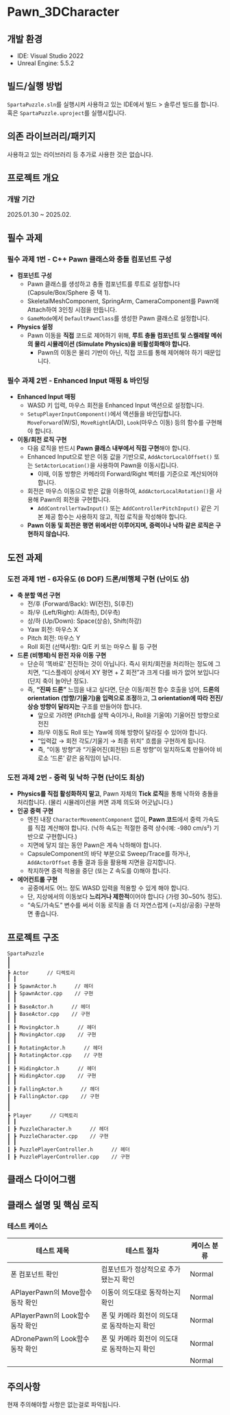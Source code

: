 # Pawn_3DCharacter

## 개발 환경

+ IDE: Visual Studio 2022
+ Unreal Engine: 5.5.2

## 빌드/실행 방법

`SpartaPuzzle.sln`를 실행시켜 사용하고 있는 IDE에서 빌드 > 솔루션 빌드를 합니다.  
혹은 `SpartaPuzzle.uproject`를 실행시킵니다.

## 의존 라이브러리/패키지

사용하고 있는 라이브러리 등 추가로 사용한 것은 없습니다.

## 프로젝트 개요

### 개발 기간

2025.01.30 ~ 2025.02.

## 필수 과제

### **필수 과제 1번 - C++ Pawn 클래스와 충돌 컴포넌트 구성**

- **컴포넌트 구성**
    - Pawn 클래스를 생성하고 충돌 컴포넌트를 루트로 설정합니다 (Capsule/Box/Sphere 중 택 1).
    - SkeletalMeshComponent, SpringArm, CameraComponent를 Pawn에 Attach하여 3인칭 시점을 만듭니다.
    - `GameMode`에서 `DefaultPawnClass`를 생성한 Pawn 클래스로 설정합니다.
- **Physics 설정**
    - Pawn 이동을 **직접** 코드로 제어하기 위해, **루트 충돌 컴포넌트 및 스켈레탈 메쉬의 물리 시뮬레이션 (Simulate Physics)을 비활성화해야 합니다.**
        - Pawn의 이동은 물리 기반이 아닌, 직접 코드를 통해 제어해야 하기 때문입니다.

### **필수 과제 2번 - Enhanced Input 매핑 & 바인딩**

- **Enhanced Input 매핑**
    - WASD 키 입력, 마우스 회전을 Enhanced Input 액션으로 설정합니다.
    - `SetupPlayerInputComponent()`에서 액션들을 바인딩합니다. `MoveForward`(W/S), `MoveRight`(A/D), `Look`(마우스 이동) 등의 함수를 구현해야 합니다.
- **이동/회전 로직 구현**
    - 다음 로직을 반드시 **Pawn 클래스 내부에서 직접 구현**해야 합니다.
    - Enhanced Input으로 받은 이동 값을 기반으로, `AddActorLocalOffset()` 또는 `SetActorLocation()`을 사용하여 Pawn을 이동시킵니다.
        - 이때, 이동 방향은 카메라의 Forward/Right 벡터를 기준으로 계산되어야 합니다.
    - 회전은 마우스 이동으로 받은 값을 이용하여, `AddActorLocalRotation()`을 사용해 Pawn의 회전을 구현합니다.
        - `AddControllerYawInput()` 또는 `AddControllerPitchInput()` 같은 기본 제공 함수는 사용하지 않고, 직접 로직을 작성해야 합니다.
    - **Pawn 이동 및 회전은 평면 위에서만 이루어지며, 중력이나 낙하 같은 로직은 구현하지 않습니다.**

## 도전 과제

### **도전 과제 1번 - 6자유도 (6 DOF) 드론/비행체 구현 (난이도 상)**

- **축 분할 액션 구현**
    - 전/후 (Forward/Back): W(전진), S(후진)
    - 좌/우 (Left/Right): A(좌측), D(우측)
    - 상/하 (Up/Down): Space(상승), Shift(하강)
    - Yaw 회전: 마우스 X
    - Pitch 회전: 마우스 Y
    - Roll 회전 (선택사항): Q/E 키 또는 마우스 휠 등 구현
- **드론 (비행체)식 완전 자유 이동 구현**
    - 단순히 ‘똑바로’ 전진하는 것이 아닙니다. 즉시 위치/회전을 처리하는 정도에 그치면, “디스플레이 상에서 XY 평면 + Z 회전”과 크게 다를 바가 없어 보입니다 (단지 축이 늘어난 정도).
    - 즉, **“진짜 드론”** 느낌을 내고 싶다면, 단순 이동/회전 함수 호출을 넘어, **드론의 orientation (방향/기울기)을 입력으로 조정**하고, **그 orientation에 따라 전진/상승 방향이 달라지는** 구조를 만들어야 합니다.
        - 앞으로 가려면 (Pitch를 살짝 숙이거나, Roll을 기울여) 기울어진 방향으로 전진
        - 좌/우 이동도 Roll 또는 Yaw에 의해 방향이 달라질 수 있어야 합니다.
        - “입력값 → 회전 각도/기울기 → 최종 위치” 흐름을 구현하게 됩니다.
        - 즉, “이동 방향”과 “기울어진(회전된) 드론 방향”이 일치하도록 만들어야 비로소 ‘드론’ 같은 움직임이 납니다.

### **도전 과제 2번 - 중력 및 낙하 구현 (난이도 최상)**

- **Physics를 직접 활성화하지 말고**, Pawn 자체의 **Tick 로직**을 통해 낙하와 충돌을 처리합니다. (물리 시뮬레이션을 켜면 과제 의도와 어긋납니다.)
- **인공 중력 구현**
    - 엔진 내장 `CharacterMovementComponent` 없이, **Pawn 코드**에서 중력 가속도를 직접 계산해야 합니다. (낙하 속도는 적절한 중력 상수(예: -980 cm/s²) 기반으로 구현합니다.)
    - 지면에 닿지 않는 동안 Pawn은 계속 낙하해야 합니다.
    - CapsuleComponent의 바닥 부분으로 Sweep/Trace를 하거나, `AddActorOffset` 충돌 결과 등을 활용해 지면을 감지합니다.
    - 착지하면 중력 적용을 중단 (또는 Z 속도를 0)해야 합니다.
- **에어컨트롤 구현**
    - 공중에서도 어느 정도 WASD 입력을 적용할 수 있게 해야 합니다.
    - 단, 지상에서의 이동보다 **느리거나 제한적**이어야 합니다 (가령 30~50% 정도).
    - “속도/가속도” 변수를 써서 이동 로직을 좀 더 자연스럽게 (=지상/공중) 구분하면 좋습니다.

## 프로젝트 구조

```
SpartaPuzzle
┃
┃
┣ Actor      // 디렉토리
┃ ┃
┃ ┣ SpawnActor.h      // 헤더
┃ ┣ SpawnActor.cpp    // 구현
┃ ┃
┃ ┣ BaseActor.h      // 헤더
┃ ┣ BaseActor.cpp    // 구현
┃ ┃
┃ ┣ MovingActor.h      // 헤더
┃ ┣ MovingActor.cpp    // 구현
┃ ┃
┃ ┣ RotatingActor.h      // 헤더
┃ ┣ RotatingActor.cpp    // 구현
┃ ┃
┃ ┣ HidingActor.h      // 헤더
┃ ┣ HidingActor.cpp    // 구현
┃ ┃
┃ ┣ FallingActor.h      // 헤더
┃ ┣ FallingActor.cpp    // 구현
┃
┃
┣ Player      // 디렉토리
┃ ┃
┃ ┣ PuzzleCharacter.h      // 헤더
┃ ┣ PuzzleCharacter.cpp    // 구현
┃ ┃
┃ ┣ PuzzlePlayerController.h      // 헤더
┃ ┣ PuzzlePlayerController.cpp    // 구현
```

## 클래스 다이어그램



## 클래스 설명 및 핵심 로직

### 테스트 케이스

|테스트 제목|테스트 절차|케이스 분류|
|---|---|---|
|폰 컴포넌트 확인|컴포넌트가 정상적으로 추가됐는지 확인|Normal|
|APlayerPawn의 Move함수 동작 확인|이동이 의도대로 동작하는지 확인|Normal|
|APlayerPawn의 Look함수 동작 확인|폰 및 카메라 회전이 의도대로 동작하는지 확인|Normal|
|ADronePawn의 Look함수 동작 확인|폰 및 카메라 회전이 의도대로 동작하는지 확인|Normal|
|||Normal|

## 주의사항

현재 주의해야할 사항은 없는걸로 파악됩니다.
